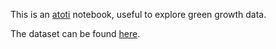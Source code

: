 This is an [atoti](https://www.atoti.io/) notebook, useful to explore green growth data.

The dataset can be found [here](https://www.oecd-ilibrary.org/environment/data/oecd-environment-statistics/green-growth-indicators_data-00665-en).